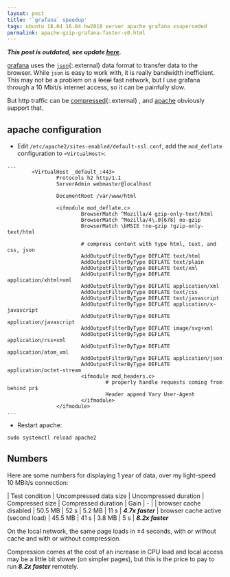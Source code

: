 ```yaml
---
layout: post
title: '`grafana` speedup'
tags: ubuntu 18.04 16.04 hw2018 server apache grafana xsuperseded
permalink: apache-gzip-grafana-faster-v0.html
---
```


***This post is outdated, see update [here](/apache-gzip-grafana-faster.html).***

[grafana](/tag/grafana.html) uses the [`json`](https://en.wikipedia.org/wiki/JSON){:.external}
data format to transfer data to the browser. While `json` is easy to work with,
it is really bandwidth inefficient. This may not be a problem on a ~~local~~ fast
network, but I use grafana through a 10 Mbit/s internet access, so it can be
painfully slow.

But http traffic can be [compressed](https://en.wikipedia.org/wiki/HTTP_compression){:.external}
, and [apache](/tag/apache.html) obviously support that.

## apache configuration
* Edit `/etc/apache2/sites-enabled/default-ssl.conf`, add the `mod_deflate`
  configuration to `<VirtualHost>`:
```config
...
        <VirtualHost _default_:443>
                Protocols h2 http/1.1
                ServerAdmin webmaster@localhost

                DocumentRoot /var/www/html

                <ifmodule mod_deflate.c>
                        BrowserMatch ^Mozilla/4 gzip-only-text/html
                        BrowserMatch ^Mozilla/4\.0[678] no-gzip
                        BrowserMatch \bMSIE !no-gzip !gzip-only-text/html

                        # compress content with type html, text, and css, json
                        AddOutputFilterByType DEFLATE text/html
                        AddOutputFilterByType DEFLATE text/plain
                        AddOutputFilterByType DEFLATE text/xml
                        AddOutputFilterByType DEFLATE application/xhtml+xml
                        AddOutputFilterByType DEFLATE application/xml
                        AddOutputFilterByType DEFLATE text/css
                        AddOutputFilterByType DEFLATE text/javascript
                        AddOutputFilterByType DEFLATE application/x-javascript
                        AddOutputFilterByType DEFLATE application/javascript
                        AddOutputFilterByType DEFLATE image/svg+xml
                        AddOutputFilterByType DEFLATE application/rss+xml
                        AddOutputFilterByType DEFLATE application/atom_xml
                        AddOutputFilterByType DEFLATE application/json
                        AddOutputFilterByType DEFLATE application/octet-stream
                        <ifmodule mod_headers.c>
                                # properly handle requests coming from behind pr$
                                Header append Vary User-Agent
                        </ifmodule>
                </ifmodule>
...
```
* Restart apache:
```console
sudo systemctl reload apache2
```

## Numbers
Here are some numbers for displaying 1 year of data, over my light-speed 10
MBit/s connection:

| Test condition | Uncompressed data size | Uncompressed duration | Compressed size | Compressed duration | Gain 
| - |
| browser cache disabled				| 50.5 MB | 52 s | 5.2 MB | 11 s | ***4.7x faster***
| browser cache active (second load)	| 45.5 MB | 41 s | 3.8 MB |  5 s | ***8.2x faster***

On the local network, the same page loads in ±4 seconds, with or without cache
and with or without compression.

Compression comes at the cost of an increase in CPU load and local access may be
a little bit slower (on simpler pages), but this is the price to pay to run
***8.2x faster***  remotely.

